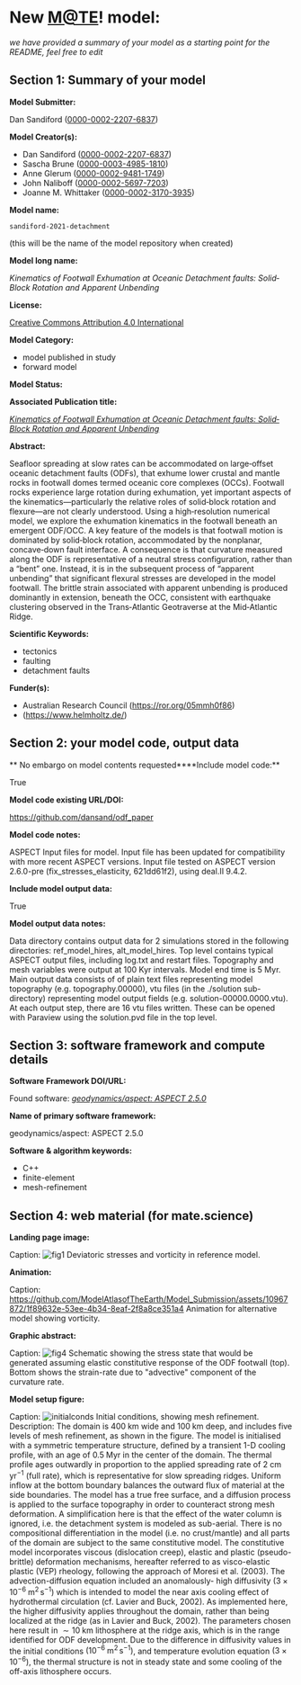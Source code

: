 # New [M@TE](https://mate.science/)! model: 
 _we have provided a summary of your model as a starting point for the README, feel free to edit_
## Section 1: Summary of your model   

**Model Submitter:**  

Dan Sandiford ([0000-0002-2207-6837](https://orcid.org/0000-0002-2207-6837))

**Model Creator(s):**  

- Dan Sandiford ([0000-0002-2207-6837](http://orcid.org/0000-0002-2207-6837))  
- Sascha Brune ([0000-0003-4985-1810](http://orcid.org/0000-0003-4985-1810))  
- Anne Glerum ([0000-0002-9481-1749](http://orcid.org/0000-0002-9481-1749))  
- John Naliboff ([0000-0002-5697-7203](http://orcid.org/0000-0002-5697-7203))  
- Joanne M. Whittaker ([0000-0002-3170-3935](http://orcid.org/0000-0002-3170-3935))  
  
**Model name:**  

`sandiford-2021-detachment` 

(this will be the name of the model repository when created) 

**Model long name:**  

_Kinematics of Footwall Exhumation at Oceanic Detachment faults: Solid‐Block Rotation and Apparent Unbending_  

**License:**  

[Creative Commons Attribution 4.0 International]( https://creativecommons.org/licenses/by/4.0/legalcode.txt)

**Model Category:**  

- model published in study   
- forward model   
  
**Model Status:**  

  
**Associated Publication title:**  

_[Kinematics of Footwall Exhumation at Oceanic Detachment faults: Solid‐Block Rotation and Apparent Unbending](http://dx.doi.org/10.1029/2021gc009681)_ 

**Abstract:**  

Seafloor spreading at slow rates can be accommodated on large‐offset oceanic detachment faults (ODFs), that exhume lower crustal and mantle rocks in footwall domes termed oceanic core complexes (OCCs). Footwall rocks experience large rotation during exhumation, yet important aspects of the kinematics—particularly the relative roles of solid‐block rotation and flexure—are not clearly understood. Using a high‐resolution numerical model, we explore the exhumation kinematics in the footwall beneath an emergent ODF/OCC. A key feature of the models is that footwall motion is dominated by solid‐block rotation, accommodated by the nonplanar, concave‐down fault interface. A consequence is that curvature measured along the ODF is representative of a neutral stress configuration, rather than a “bent” one. Instead, it is in the subsequent process of “apparent unbending” that significant flexural stresses are developed in the model footwall. The brittle strain associated with apparent unbending is produced dominantly in extension, beneath the OCC, consistent with earthquake clustering observed in the Trans‐Atlantic Geotraverse at the Mid‐Atlantic Ridge.

**Scientific Keywords:**  

- tectonics   
- faulting   
- detachment faults   
  
**Funder(s):**  
- Australian Research Council (https://ror.org/05mmh0f86)  
-  (https://www.helmholtz.de/)  
  
## Section 2: your model code, output data  

** No embargo on model contents requested****Include model code:**   

True 

**Model code existing URL/DOI:**   

https://github.com/dansand/odf_paper 

**Model code notes:**   

ASPECT Input files for model. Input file has been updated for compatibility with more recent ASPECT versions. Input file tested on  ASPECT version 2.6.0-pre (fix_stresses_elasticity, 621dd61f2), using deal.II 9.4.2. 

**Include model output data:**   

True 

**Model output data notes:**   

Data directory contains output data for 2 simulations stored in the following directories: ref_model_hires, alt_model_hires. Top level contains typical ASPECT output files, including log.txt and restart files. Topography and mesh variables were output at 100 Kyr intervals. Model end time is 5 Myr. Main output data consists of of plain text files representing model topography (e.g. topography.00000), vtu files (in the ./solution sub-directory) representing model output fields (e.g. solution-00000.0000.vtu). At each output step, there are 16 vtu files written. These can be opened with Paraview using the solution.pvd file in the top level. 

## Section 3: software framework and compute details   
**Software Framework DOI/URL:**  

Found software: _[geodynamics/aspect: ASPECT 2.5.0](https://doi.org/10.5281/zenodo.8200213)_ 

**Name of primary software framework:**  

geodynamics/aspect: ASPECT 2.5.0 

**Software & algorithm keywords:**  

- C++   
- finite-element   
- mesh-refinement   
  
## Section 4: web material (for mate.science)   
**Landing page image:**  

Caption: ![fig1](https://github.com/ModelAtlasofTheEarth/Model_Submission/assets/10967872/7f203806-1aed-4952-9b12-63e3b76ddd3d)
Deviatoric stresses and vorticity in reference model.  
  
**Animation:**  

Caption: https://github.com/ModelAtlasofTheEarth/Model_Submission/assets/10967872/1f89632e-53ee-4b34-8eaf-2f8a8ce351a4
Animation for alternative model showing vorticity.  
  
**Graphic abstract:**  

Caption: ![fig4](https://github.com/ModelAtlasofTheEarth/Model_Submission/assets/10967872/ca7dd23e-aa3b-4809-9a35-b2b9c26dbf89)
Schematic showing the stress state that would be generated assuming elastic constitutive response of the ODF footwall (top). Bottom shows the strain-rate due to "advective" component of the curvature rate.  
  
**Model setup figure:**  

Caption: ![initialconds](https://github.com/ModelAtlasofTheEarth/Model_Submission/assets/10967872/bbc016ba-3da5-4135-b0e8-594d6fac89d0)
Initial conditions, showing mesh refinement.  
Description:  The domain is $400 \; \mathrm{km}$ wide and $100 \; \mathrm{km}$ deep, and includes five levels of mesh refinement, as shown in the figure. The model is initialised with a symmetric temperature structure, defined by a transient 1-D cooling profile, with an age of $0.5 \; \mathrm{Myr}$ in the center of the domain. The thermal profile ages outwardly in proportion to the applied spreading rate of $2 \; \mathrm{cm\,{yr}^{-1}}$ (full rate), which is representative for slow spreading ridges. Uniform inflow at the bottom boundary balances the outward flux of material at the side boundaries. The model has a true free surface, and a diffusion process is applied to the surface topography in order to counteract strong mesh deformation. A simplification here is that the effect of the water column is ignored, i.e. the detachment system is modeled as sub-aerial. There is no compositional differentiation in the model (i.e. no crust/mantle) and all parts of the domain are subject to the same constitutive model. The constitutive model incorporates viscous (dislocation creep), elastic and plastic (pseudo-brittle) deformation mechanisms, hereafter referred to as visco-elastic plastic (VEP) rheology, following the approach of Moresi et al. (2003). The advection-diffusion equation included an anomalously- high diffusivity $(3 \times {10}^{-6} \; \mathrm{m^2 \, s^{-1}})$ which is intended to model the near axis cooling effect of hydrothermal circulation (cf. Lavier and Buck, 2002). As implemented here, the higher diffusivity applies throughout the domain, rather than being localized at the ridge (as in Lavier and Buck, 2002). The parameters chosen here result in $\sim 10 \; \mathrm{km}$ lithosphere at the ridge axis, which is in the range identified for ODF development. Due to the difference in diffusivity values in the initial conditions $({10}^{-6} \; \mathrm{m^2 \, s^{-1}})$, and temperature evolution equation $(3 \times {10}^{-6})$, the thermal structure is not in steady state and some cooling of the off-axis lithosphere occurs.

  
